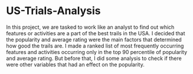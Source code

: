 # US-Trials-Analysis

In this project, we are tasked to work like an analyst to find out which features or activities are a part of the best trails in the USA. I decided that the popularity and average rating were the main factors that determined how good the trails are. I made a ranked list of most frequently occurring features and activities occurring only in the top 90 percentile of popularity and average rating. But before that, I did some analysis to check if there were other variables that had an effect on the popularity.
